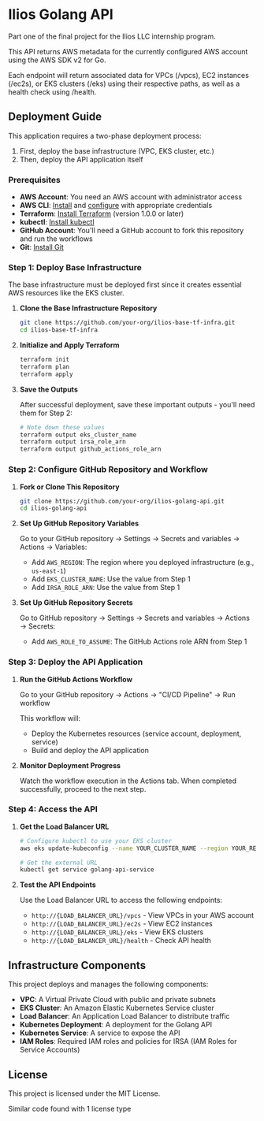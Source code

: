 # Ilios Golang API

Part one of the final project for the Ilios LLC internship program.

This API returns AWS metadata for the currently configured AWS account using the AWS SDK v2 for Go.

Each endpoint will return associated data for VPCs (/vpcs), EC2 instances (/ec2s), or EKS clusters (/eks) using their respective paths, as well as a health check using /health.

## Deployment Guide

This application requires a two-phase deployment process:

1. First, deploy the base infrastructure (VPC, EKS cluster, etc.)
2. Then, deploy the API application itself

### Prerequisites

- **AWS Account**: You need an AWS account with administrator access
- **AWS CLI**: [Install](https://docs.aws.amazon.com/cli/latest/userguide/getting-started-install.html) and [configure](https://docs.aws.amazon.com/cli/latest/userguide/cli-configure-quickstart.html) with appropriate credentials
- **Terraform**: [Install Terraform](https://learn.hashicorp.com/tutorials/terraform/install-cli) (version 1.0.0 or later)
- **kubectl**: [Install kubectl](https://kubernetes.io/docs/tasks/tools/install-kubectl/)
- **GitHub Account**: You'll need a GitHub account to fork this repository and run the workflows
- **Git**: [Install Git](https://git-scm.com/book/en/v2/Getting-Started-Installing-Git)

### Step 1: Deploy Base Infrastructure

The base infrastructure must be deployed first since it creates essential AWS resources like the EKS cluster.

1. **Clone the Base Infrastructure Repository**

   ```sh
   git clone https://github.com/your-org/ilios-base-tf-infra.git
   cd ilios-base-tf-infra
   ```

2. **Initialize and Apply Terraform**

   ```sh
   terraform init
   terraform plan
   terraform apply
   ```

3. **Save the Outputs**

   After successful deployment, save these important outputs - you'll need them for Step 2:
   
   ```sh
   # Note down these values
   terraform output eks_cluster_name
   terraform output irsa_role_arn
   terraform output github_actions_role_arn
   ```

### Step 2: Configure GitHub Repository and Workflow

1. **Fork or Clone This Repository**

   ```sh
   git clone https://github.com/your-org/ilios-golang-api.git
   cd ilios-golang-api
   ```

2. **Set Up GitHub Repository Variables**

   Go to your GitHub repository → Settings → Secrets and variables → Actions → Variables:
   
   - Add `AWS_REGION`: The region where you deployed infrastructure (e.g., `us-east-1`)
   - Add `EKS_CLUSTER_NAME`: Use the value from Step 1
   - Add `IRSA_ROLE_ARN`: Use the value from Step 1

3. **Set Up GitHub Repository Secrets**

   Go to GitHub repository → Settings → Secrets and variables → Actions → Secrets:
   
   - Add `AWS_ROLE_TO_ASSUME`: The GitHub Actions role ARN from Step 1

### Step 3: Deploy the API Application

1. **Run the GitHub Actions Workflow**

   Go to your GitHub repository → Actions → "CI/CD Pipeline" → Run workflow

   This workflow will:
   - Deploy the Kubernetes resources (service account, deployment, service)
   - Build and deploy the API application

2. **Monitor Deployment Progress**

   Watch the workflow execution in the Actions tab. When completed successfully, proceed to the next step.

### Step 4: Access the API

1. **Get the Load Balancer URL**

   ```sh
   # Configure kubectl to use your EKS cluster
   aws eks update-kubeconfig --name YOUR_CLUSTER_NAME --region YOUR_REGION
   
   # Get the external URL
   kubectl get service golang-api-service
   ```

2. **Test the API Endpoints**

   Use the Load Balancer URL to access the following endpoints:
   
   - `http://{LOAD_BALANCER_URL}/vpcs` - View VPCs in your AWS account
   - `http://{LOAD_BALANCER_URL}/ec2s` - View EC2 instances
   - `http://{LOAD_BALANCER_URL}/eks` - View EKS clusters
   - `http://{LOAD_BALANCER_URL}/health` - Check API health

## Infrastructure Components

This project deploys and manages the following components:

- **VPC**: A Virtual Private Cloud with public and private subnets
- **EKS Cluster**: An Amazon Elastic Kubernetes Service cluster
- **Load Balancer**: An Application Load Balancer to distribute traffic
- **Kubernetes Deployment**: A deployment for the Golang API
- **Kubernetes Service**: A service to expose the API
- **IAM Roles**: Required IAM roles and policies for IRSA (IAM Roles for Service Accounts)

## License

This project is licensed under the MIT License.

Similar code found with 1 license type